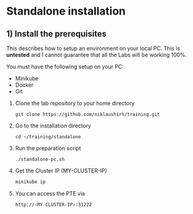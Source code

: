 # Standalone installation

## 1) Install the prerequisites

This describes how to setup an environment on your local PC. 
This is **untested** and I cannot guarantee that all the Labs will be working 100%.

You must have the following setup on your PC:

* Minikube
* Docker 
* Git


1. Clone the lab repository to your home directory

	`git clone https://github.com/niklaushirt/training.git`


2. Go to the installation directory

	`cd ~/training/standalone`

3. Run the preparation script

	`./standalone-pc.sh`
	
	
	
4. Get the Cluster IP (MY-CLUSTER-IP)
	
	```bash
	minikube ip
	```

	
5. You can access the PTE via

	```bash
	http://<MY-CLUSTER-IP>:31222
	```

